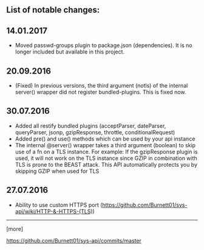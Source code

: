 List of notable changes:
---

## 14.01.2017

+ Moved passwd-groups plugin to package.json (dependencies). It is no longer included but available in this project.


## 20.09.2016

+ (Fixed) In previous versions, the third argument (notls) of the internal server() wrapper did not register bundled-plugins. This is fixed now.

## 30.07.2016

+ Added all restify bundled plugins
(acceptParser, dateParser, queryParser,  jsonp, gzipResponse, throttle, conditionalRequest)
+ Added pre() and use() methods which can be used by your api instance
+ The internal @server() wrapper takes a third argument (boolean) to skip use of a fn on a TLS instance. For example: If the gzipResponse plugin is used, it will not work on the TLS instance since GZIP in combination with TLS is prone to the BEAST attack. This API automatically protects you by skipping GZIP when used for TLS

## 27.07.2016

+ Ability to use custom HTTPS port (https://github.com/Burnett01/sys-api/wiki/HTTP-&-HTTPS-(TLS))

---

[more]

https://github.com/Burnett01/sys-api/commits/master